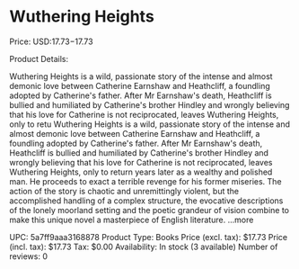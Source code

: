 # Wuthering Heights

Price: USD:$17.73-$17.73

Product Details:

Wuthering Heights is a wild, passionate story of the intense and almost demonic love between Catherine Earnshaw and Heathcliff, a foundling adopted by Catherine's father. After Mr Earnshaw's death, Heathcliff is bullied and humiliated by Catherine's brother Hindley and wrongly believing that his love for Catherine is not reciprocated, leaves Wuthering Heights, only to retu Wuthering Heights is a wild, passionate story of the intense and almost demonic love between Catherine Earnshaw and Heathcliff, a foundling adopted by Catherine's father. After Mr Earnshaw's death, Heathcliff is bullied and humiliated by Catherine's brother Hindley and wrongly believing that his love for Catherine is not reciprocated, leaves Wuthering Heights, only to return years later as a wealthy and polished man. He proceeds to exact a terrible revenge for his former miseries. The action of the story is chaotic and unremittingly violent, but the accomplished handling of a complex structure, the evocative descriptions of the lonely moorland setting and the poetic grandeur of vision combine to make this unique novel a masterpiece of English literature. ...more

UPC: 5a7ff9aaa3168878
Product Type: Books
Price (excl. tax): $17.73
Price (incl. tax): $17.73
Tax: $0.00
Availability: In stock (3 available)
Number of reviews: 0